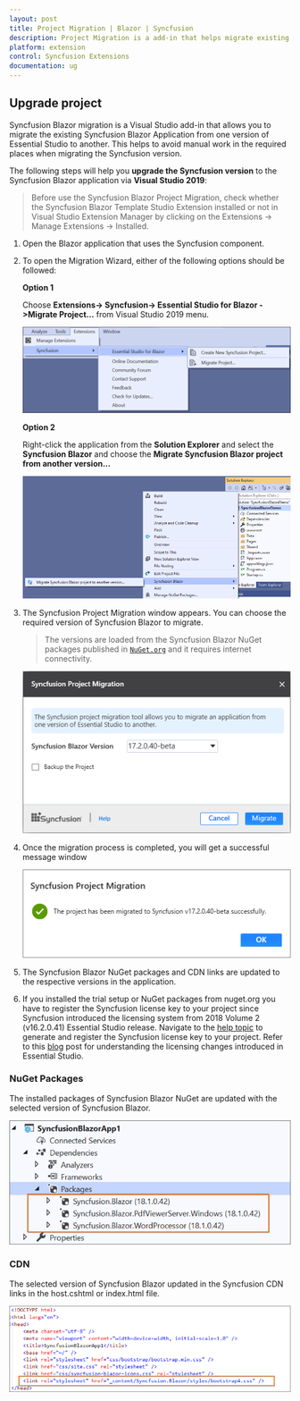 ```yaml
---
layout: post
title: Project Migration | Blazor | Syncfusion
description: Project Migration is a add-in that helps migrate existing Syncfusion Blazor project from one Syncfusion version to another version
platform: extension
control: Syncfusion Extensions
documentation: ug
---
```


## Upgrade project

Syncfusion Blazor migration is a Visual Studio add-in that allows you to migrate the existing Syncfusion Blazor Application from one version of Essential Studio to another. This helps to avoid manual work in the required places when migrating the Syncfusion version.

The following steps will help you **upgrade the Syncfusion version** to the Syncfusion Blazor application via **Visual Studio 2019**:

> Before use the Syncfusion Blazor Project Migration, check whether the Syncfusion Blazor Template Studio Extension installed or not in Visual Studio Extension Manager by clicking on the Extensions -> Manage Extensions -> Installed.

1. Open the Blazor application that uses the Syncfusion component.

2. To open the Migration Wizard, either of the following options should be followed:

    **Option 1**

    Choose **Extensions-> Syncfusion-> Essential Studio for Blazor ->Migrate Project…** from Visual Studio 2019 menu.

    ![MigrationMenu](images/MigrationMenu.png)

    **Option 2**

    Right-click the application from the **Solution Explorer** and select the **Syncfusion Blazor** and choose the **Migrate Syncfusion Blazor project from another version...**

    ![MigrationAddin](images/MigrationAddin.png)

3. The Syncfusion Project Migration window appears. You can choose the required version of Syncfusion Blazor to migrate.

   > The versions are loaded from the Syncfusion Blazor NuGet packages published in [`NuGet.org`](https://www.nuget.org/) and it requires internet connectivity.

    ![MigrationWizard](images/MigrationWizard.png)

4. Once the migration process is completed, you will get a successful message window

    ![MigrationSuccessMessage](images/MigrationSuccessMessage.png)
5. The Syncfusion Blazor NuGet packages and CDN links are updated to the respective versions in the application.

6. If you installed the trial setup or NuGet packages from nuget.org you have to register the Syncfusion license key to your project since Syncfusion introduced the licensing system from 2018 Volume 2 (v16.2.0.41) Essential Studio release. Navigate to the [help topic](https://help.syncfusion.com/common/essential-studio/licensing/license-key#how-to-generate-syncfusion-license-key) to generate and register the Syncfusion license key to your project. Refer to this [blog](https://blog.syncfusion.com/post/Whats-New-in-2018-Volume-2-Licensing-Changes-in-the-1620x-Version-of-Essential-Studio.aspx?_ga=2.11237684.1233358434.1587355730-230058891.1567654773) post for understanding the licensing changes introduced in Essential Studio.

### NuGet Packages

The installed packages of Syncfusion Blazor NuGet are updated with the selected version of Syncfusion Blazor.

![NuGetPackage](images/NuGetPackage.png)

### CDN

The selected version of Syncfusion Blazor updated in the Syncfusion CDN links in the host.cshtml or index.html file.

![CDNLink](images/CDNLink.png)